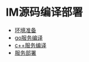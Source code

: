 # IM源码编译部署

* [环境准备](./prepare-deploy-environment.md)
* [go服务编译](./build-go-server.md)
* [c++服务编译](./build-cpp-server.md)
* [服务部署](./deploy.md)
